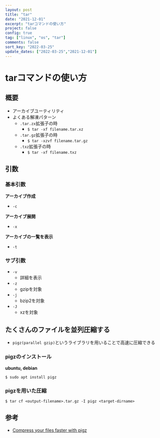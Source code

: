 ```yaml
---
layout: post
title: "tar"
date: "2021-12-01"
excerpt: "tarコマンドの使い方"
project: false
config: true
tag: ["linux", "os", "tar"]
comments: false
sort_key: "2022-03-25"
update_dates: ["2022-03-25","2021-12-01"]
---
```


# tarコマンドの使い方

## 概要
 - アーカイブユーティリティ
 - よくある解凍パターン
   - `.tar.zx`拡張子の時
     - `$ tar -xf filename.tar.xz`
   - `.tar.gz`拡張子の時
     - `$ tar -xzvf filename.tar.gz`
   - `.txz`拡張子の時
     - `$ tar -xf filename.txz`

## 引数

### 基本引数

**アーカイブ作成**
 - `-c`

**アーカイブ展開**
 - `-x`

**アーカイブの一覧を表示**
 - `-t`

### サブ引数
 - `-v`
   - 詳細を表示
 - `-z`
   - gzipを対象
 - `-j`
   - bzip2を対象
 - `-J`
   - xzを対象

## たくさんのファイルを並列圧縮する
 - `pigz(parallel gzip)`というライブラリを用いることで高速に圧縮できる

### pigzのインストール

**ubuntu, debian**  
```console
$ sudo apt install pigz
```

### pigzを用いた圧縮

```console
$ tar cf <output-filename>.tar.gz -I pigz <target-dirname>
```

## 参考
 - [Compress your files faster with pigz](https://kb.virtubox.net/knowledgebase/compress-your-files-faster-with-pigz/)

